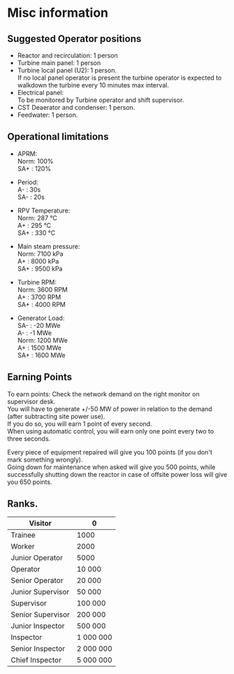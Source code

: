 # Misc information

## Suggested Operator positions

- Reactor and recirculation: 1 person
- Turbine main panel: 1 person
- Turbine local panel (U2): 1 person.  
        If no local panel operator is present the turbine operator is expected to walkdown the turbine every 10 minutes max interval.  
- Electrical panel:   
        To be monitored by Turbine operator and shift supervisor.
- CST Deaerator and condenser: 1 person.
- Feedwater: 1 person.

## Operational limitations

- APRM:  
 Norm: 100%  
SA+ : 120%
- Period:  
A- : 30s  
SA- : 20s  

- RPV Temperature:  
Norm: 287 °C  
A+ : 295 °C  
SA+ : 330 °C  

- Main steam pressure:  
Norm: 7100 kPa  
A+ : 8000 kPa  
SA+ : 9500 kPa  

- Turbine RPM:  
Norm: 3600 RPM  
A+ : 3700 RPM  
SA+ : 4000 RPM  

- Generator Load:  
SA- : -20 MWe  
A- : -1 MWe  
Norm: 1200 MWe  
A+ : 1500 MWe  
SA+ : 1600 MWe  
## Earning Points

To earn points: Check the network demand on the right monitor on supervisor desk.  
You will have to generate +/-50 MW of power in relation to the demand (after subtracting site power use).  
If you do so, you will earn 1 point of every second.  
When using automatic control, you will earn only one point every two to three seconds.

Every piece of equipment repaired will give you 100 points (if you don't mark something wrongly).  
Going down for maintenance when asked will give you 500 points, while successfully shutting down the reactor in case of offsite power loss will give you 650 points.

## Ranks.

| **Visitor**       | **0**     |  
|-------------------|-----------|  
| Trainee           | 1000      |  
| Worker            | 2000      |  
| Junior Operator   | 5000      |  
| Operator          | 10 000    |  
| Senior Operator   | 20 000    |  
| Junior Supervisor | 50 000    |  
| Supervisor        | 100 000   |  
| Senior Supervisor | 200 000   |  
| Junior Inspector  | 500 000   |  
| Inspector         | 1 000 000 |  
| Senior Inspector  | 2 000 000 |  
| Chief Inspector   | 5 000 000 |  

